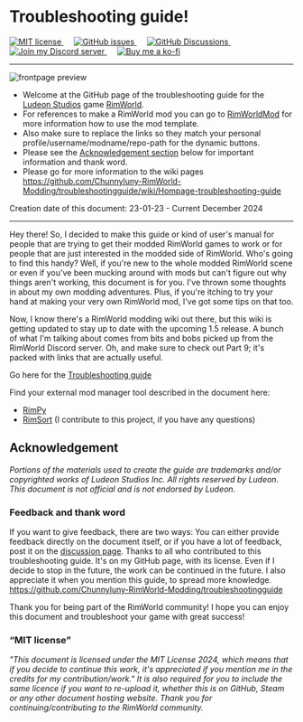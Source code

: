 # Troubleshooting guide!

<a href="https://github.com/Chunnyluny-RimWorld-Modding/troubleshootingguide/blob/Master/LICENSE">
  <img alt="MIT license" src="https://img.shields.io/github/license/Chunnyluny-RimWorld-Modding/troubleshootingguide?style=for-the-badge&logo=github&color=magenta" />
</a>
&emsp;
<a href="https://github.com/Chunnyluny-RimWorld-Modding/troubleshootingguide/issues">
 <img alt="GitHub issues" src="https://img.shields.io/github/issues/Chunnyluny-RimWorld-Modding/troubleshootingguide?style=for-the-badge&logo=github&color=magenta" />
</a>
&emsp;
<a href="https://github.com/Chunnyluny-RimWorld-Modding/troubleshootingguide/discussions">
 <img alt="GitHub Discussions" src="https://img.shields.io/github/discussions/Chunnyluny-RimWorld-Modding/troubleshootingguide?style=for-the-badge&logo=github&color=magenta" />
</a>
&emsp;
<a href="https://discord.gg/NjbW9RTQkA">
  <img alt="Join my Discord server" src="https://img.shields.io/badge/join_my_discord-server-magenta?style=for-the-badge&logo=discord" />
</a>
&emsp;
<a href="https://ko-fi.com/Chunnyluny">
  <img alt="Buy me a ko-fi" src="https://shields.io/badge/ko--fi-Buy_me_a_ko_fi-magenta?logo=ko-fi&style=for-the-badge" />
</a>

---

![frontpage preview](https://github.com/Chunnyluny-RimWorld-Modding/troubleshootingguide/assets/102756485/ea78be89-24d2-450f-b73d-71795d004bc0)

- Welcome at the GitHub page of the troubleshooting guide for the [Ludeon Studios](https://ludeon.com) game [RimWorld](https://rimworldgame.com).
- For references to make a RimWorld mod you can go to [RimWorldMod](https://github.com/Chunnyluny-RimWorld-Modding/RimWorldMod/wiki) for more information how to use the mod template.
- Also make sure to replace the links so they match your personal profile/username/modname/repo-path for the dynamic buttons.
- Please see the [Acknowledgement section](#Acknowledgement) below for important information and thank word.
- Please go for more information to the wiki pages https://github.com/Chunnyluny-RimWorld-Modding/troubleshootingguide/wiki/Hompage-troubleshooting-guide 

Creation date of this document: 23-01-23 - Current December 2024

---

Hey there! So, I decided to make this guide or kind of user's manual for people that are trying to get their modded RimWorld games to work or for people that are just interested in the modded side of RimWorld. Who's going to find this handy? Well, if you're new to the whole modded RimWorld scene or even if you've been mucking around with mods but can't figure out why things aren't working, this document is for you. I've thrown some thoughts in about my own modding adventures. Plus, if you're itching to try your hand at making your very own RimWorld mod, I've got some tips on that too.

Now, I know there's a RimWorld modding wiki out there, but this wiki is getting updated to stay up to date with the upcoming 1.5 release. A bunch of what I'm talking about comes from bits and bobs picked up from the RimWorld Discord server. Oh, and make sure to check out Part 9; it's packed with links that are actually useful.

Go here for the [Troubleshooting guide](https://docs.google.com/document/d/1Hw0vxHBisM4mCju-XqGhaDf0O8Eu8ZGbjd7qLjTtrso/edit?usp=sharing)

Find your external mod manager tool described in the document here:
- [RimPy](https://github.com/rimpy-custom/RimPy/releases)
- [RimSort](https://github.com/RimSort/RimSort) (I contribute to this project, if you have any questions)

## Acknowledgement
*Portions of the materials used to create the guide are trademarks and/or copyrighted works of Ludeon Studios Inc. All rights reserved by Ludeon. This document is not official and is not endorsed by Ludeon.*

### Feedback and thank word

If you want to give feedback, there are two ways: You can either provide feedback directly on the document itself, or if you have a lot of feedback, post it on the [discussion page](https://github.com/Chunnyluny-RimWorld-Modding/troubleshootingguide/discussions). Thanks to all who contributed to this troubleshooting guide. It's on my GitHub page, with its license. Even if I decide to stop in the future, the work can be continued in the future. I also appreciate it when you mention this guide, to spread more knowledge. <https://github.com/Chunnyluny-RimWorld-Modding/troubleshootingguide>

Thank you for being part of the RimWorld community! I hope you can enjoy this document and troubleshoot your game with great success!

### “MIT license”
_*"This document is licensed under the MIT License 2024, which means that if you decide to continue this work, it's appreciated if you mention me in the credits for my contribution/work."*
It is also required for you to include the same licence if you want to re-upload it, whether this is on GitHub, Steam or any other document hosting website. Thank you for continuing/contributing to the RimWorld community._
